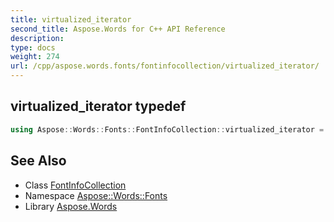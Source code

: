 ```yaml
---
title: virtualized_iterator
second_title: Aspose.Words for C++ API Reference
description: 
type: docs
weight: 274
url: /cpp/aspose.words.fonts/fontinfocollection/virtualized_iterator/
---
```

## virtualized_iterator typedef




```cpp
using Aspose::Words::Fonts::FontInfoCollection::virtualized_iterator =  typename iterator_holder_type::virtualized_iterator
```

## See Also

* Class [FontInfoCollection](../)
* Namespace [Aspose::Words::Fonts](../../)
* Library [Aspose.Words](../../../)
